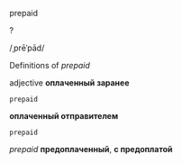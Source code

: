 prepaid

?

/ˌprēˈpād/

Definitions of _prepaid_

adjective
**оплаченный заранее**

    prepaid
**оплаченный отправителем**

    prepaid

_prepaid_
**предоплаченный**, **с предоплатой**